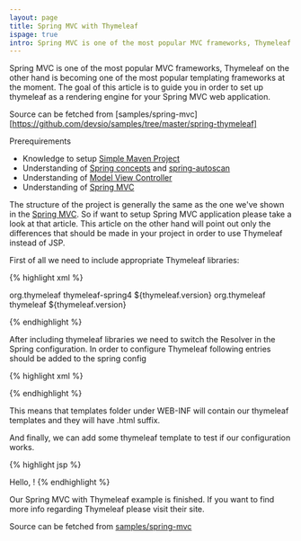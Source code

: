 ```yaml
---
layout: page
title: Spring MVC with Thymeleaf
ispage: true
intro: Spring MVC is one of the most popular MVC frameworks, Thymeleaf on the other hand is becoming one of the most popular templating frameworks at the moment. The goal of this article is to guide you in order to set up thymeleaf as a rendering engine for your Spring MVC web application. 
---
```


Spring MVC is one of the most popular MVC frameworks, Thymeleaf on the other hand is becoming one of the most popular templating frameworks at the moment. 
The goal of this article is to guide you in order to set up thymeleaf as a rendering engine for your Spring MVC web application. 

Source can be fetched from [samples/spring-mvc][https://github.com/devsio/samples/tree/master/spring-thymeleaf]

Prerequirements  

* Knowledge to setup [Simple Maven Project](maven-helloworld)  
* Understanding of [Spring concepts](/articles/spring-concepts) and [spring-autoscan](/articles/spring-autoscan)
* Understanding of [Model View Controller](http://en.wikipedia.org/wiki/Model%E2%80%93view%E2%80%93controller) 
* Understanding of [Spring MVC](/articles/spring-mvc)

The structure of the project is generally the same as the one we've shown in the [Spring MVC](/articles/spring-mvc). So if want to setup Spring MVC application please take a look at that article. This article on the other hand will point out only the differences that should be made in your project in order to use Thymeleaf instead of JSP.

First of all we need to include appropriate Thymeleaf libraries:

{% highlight xml %}

<dependency>
	<groupId>org.thymeleaf</groupId>
	<artifactId>thymeleaf-spring4</artifactId>
	<version>${thymeleaf.version}</version>
</dependency>
<dependency>
	<groupId>org.thymeleaf</groupId>
	<artifactId>thymeleaf</artifactId>
	<version>${thymeleaf.version}</version>
</dependency>

{% endhighlight %}


After including thymeleaf libraries we need to switch the Resolver in the Spring configuration. 
In order to configure Thymeleaf following entries should be added to the spring config

{% highlight xml %}
<bean id="templateResolver"
	class="org.thymeleaf.templateresolver.ServletContextTemplateResolver">
	<property name="prefix" value="/WEB-INF/templates/" />
	<property name="suffix" value=".html" />
	<property name="templateMode" value="HTML5" />
</bean>

<bean id="templateEngine" class="org.thymeleaf.spring4.SpringTemplateEngine">
	<property name="templateResolver" ref="templateResolver" />
</bean>

<bean class="org.thymeleaf.spring4.view.ThymeleafViewResolver">
	<property name="templateEngine" ref="templateEngine" />
</bean>

{% endhighlight %}

This means that templates folder under WEB-INF will contain our thymeleaf templates and they will have .html suffix.

And finally, we can add some thymeleaf template to test if our configuration works.

{% highlight jsp %}
<!DOCTYPE html>
<html>
<head>
<meta charset="UTF-8" />
<title>Spring MVC + Thymeleaf Example</title>
</head>
<body>
<td>Hello, <span th:text="${name}" />!</td>
</body>
</html>
{% endhighlight %}


Our Spring MVC with Thymeleaf example is finished. If you want to find more info regarding Thymeleaf please visit their site.

Source can be fetched from [samples/spring-mvc](https://github.com/devsio/samples/tree/master/spring-thymeleaf)
